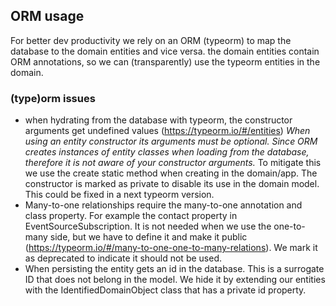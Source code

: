 ## ORM usage 
For better dev productivity we rely on an ORM (typeorm) to map the database to the domain entities and vice versa. the domain entities contain ORM annotations, so we can (transparently) use the typeorm entities in the domain. 
### (type)orm issues
* when hydrating from the database with typeorm, the constructor arguments get undefined values (https://typeorm.io/#/entities) _When using an entity constructor its arguments must be optional. Since ORM creates instances of entity classes when loading from the database, therefore it is not aware of your constructor arguments._ 
To mitigate this we use the create static method when creating in the domain/app. The constructor is marked as private to disable its use in the domain model. This could be fixed in a next typeorm version.
* Many-to-one relationships require the many-to-one annotation and class property. For example the contact property in EventSourceSubscription. It is not needed when we use the one-to-many side, but we have to define it and make it public (https://typeorm.io/#/many-to-one-one-to-many-relations). We mark it as deprecated to indicate it should not be used. 
* When persisting the entity gets an id in the database. This is a surrogate ID that does not belong in the model. We hide it by extending our entities with the IdentifiedDomainObject class  that has a private id property.